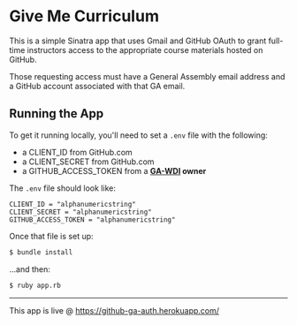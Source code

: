 # Give Me Curriculum

This is a simple Sinatra app that uses Gmail and GitHub OAuth to grant full-time instructors access to the appropriate course materials hosted on GitHub. 

Those requesting access must have a General Assembly email address and a GitHub account associated with that GA email. 

## Running the App

To get it running locally, you'll need to set a `.env` file with the following:

- a CLIENT_ID from GitHub.com
- a CLIENT_SECRET from GitHub.com 
- a GITHUB_ACCESS_TOKEN from a **[GA-WDI](https://github.com/ga-wdi) owner** 

The `.env` file should look like:

```
CLIENT_ID = "alphanumericstring"
CLIENT_SECRET = "alphanumericstring"
GITHUB_ACCESS_TOKEN = "alphanumericstring"

```
Once that file is set up: 

```bash
$ bundle install
```

...and then: 

```bash
$ ruby app.rb
```

---

This app is live @ https://github-ga-auth.herokuapp.com/